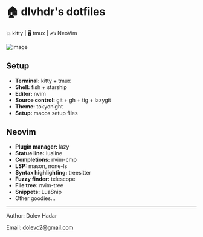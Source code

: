 # 🏠 dlvhdr's dotfiles

💥 kitty | 🖥  tmux | ✍️ NeoVim

![image](https://github.com/dlvhdr/dotfiles/assets/6196971/6f2e479b-e8e8-414c-a763-2a1e5db754f8)


## Setup

- **Terminal:** kitty + tmux
- **Shell:** fish + starship
- **Editor:** nvim
- **Source control:** git + gh + tig + lazygit
- **Theme:** tokyonight
- **Setup:** macos setup files

## Neovim

- **Plugin manager:** lazy
- **Statue line:** lualine
- **Completions:** nvim-cmp
- **LSP:** mason, none-ls
- **Syntax highlighting:** treesitter
- **Fuzzy finder:** telescope
- **File tree:** nvim-tree
- **Snippets:** LuaSnip
- Other goodies...

---

Author: Dolev Hadar

Email: dolevc2@gmail.com

